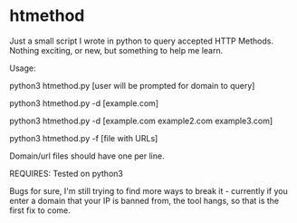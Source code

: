 # htmethod

Just a small script I wrote in python to query accepted HTTP Methods.
Nothing exciting, or new, but something to help me learn.




Usage:

python3 htmethod.py [user will be prompted for domain to query]

python3 htmethod.py -d [example.com]

python3 htmethod.py -d [example.com example2.com example3.com]

python3 htmethod.py -f [file with URLs]




Domain/url files should have one per line.


REQUIRES: Tested on python3



Bugs for sure, I'm still trying to find more ways to break it - currently if you enter a domain that your IP 
is banned from, the tool hangs, so that is the first fix to come.


